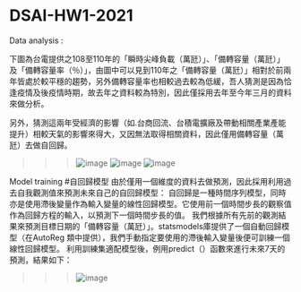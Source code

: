 # DSAI-HW1-2021
Data analysis :

 下圖為台電提供之108至110年的「瞬時尖峰負載（萬瓩）」、「備轉容量（萬瓩）」及「備轉容量率（％）」，由圖中可以見到110年之「備轉容量（萬瓩）」相對於前兩年皆處於較平穩的趨勢，另外備轉容量率也相較過去較為低緩，吾人猜測是因為恰逢疫情及後疫情時期，故去年之資料較為特別，因此僅採用去年至今年三月的資料來做分析。

 另外，猜測這兩年受經濟的影響（如.台商回流、台積電擴廠及帶動相關產業產能提升）相較天氣的影響來得大，又因無法取得相關資料，因此僅用備轉容量（萬瓩）去做自回歸。
>>>![image](https://user-images.githubusercontent.com/43928481/111778216-4fa97900-88ef-11eb-9644-5a207d8cbdbf.png)
>>>![image](https://user-images.githubusercontent.com/43928481/111778228-533d0000-88ef-11eb-9f53-003940b8cc0d.png)
>>>![image](https://user-images.githubusercontent.com/43928481/111778241-5637f080-88ef-11eb-9ebb-ab56c12f27c0.png)


Model training
#自回歸模型
 由於僅用一個維度的資料去做預測，因此採用利用過去自我觀測值來預測未來自己的自回歸模型：
 自回歸是一種時間序列模型，同時亦是使用滯後變量作為輸入變量的線性回歸模型。它使用前一個時間步長的觀察值作為回歸方程的輸入，以預測下一個時間步長的值。
 我們根據所有先前的觀測結果來預測目標日期的「備轉容量（萬瓩）」。statsmodels庫提供了一個自動回歸模型（在AutoReg 類中提供），我們手動指定要使用的滯後輸入變量後便可訓練一個線性回歸模型。
利用訓練集適配模型後，例用predict（）函數來進行未來7天的預測，結果如下：
>>>![image](https://user-images.githubusercontent.com/43928481/111778272-651ea300-88ef-11eb-9289-608be5512167.png)

 

